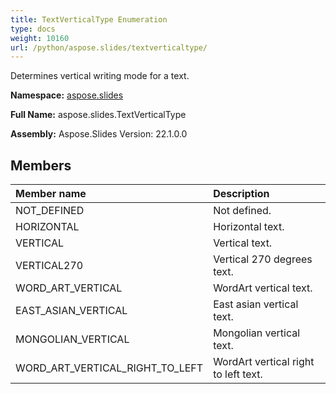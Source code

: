 ```yaml
---
title: TextVerticalType Enumeration
type: docs
weight: 10160
url: /python/aspose.slides/textverticaltype/
---
```


Determines vertical writing mode for a text.

**Namespace:** [aspose.slides](/python/aspose.slides/)

**Full Name:** aspose.slides.TextVerticalType

**Assembly:**  Aspose.Slides Version: 22.1.0.0

## **Members**
|**Member name**|**Description**|
| :- | :- |
|NOT_DEFINED|Not defined.|
|HORIZONTAL|Horizontal text.|
|VERTICAL|Vertical text.|
|VERTICAL270|Vertical 270 degrees text.|
|WORD_ART_VERTICAL|WordArt vertical text.|
|EAST_ASIAN_VERTICAL|East asian vertical text.|
|MONGOLIAN_VERTICAL|Mongolian vertical text.|
|WORD_ART_VERTICAL_RIGHT_TO_LEFT|WordArt vertical right to left text.|
